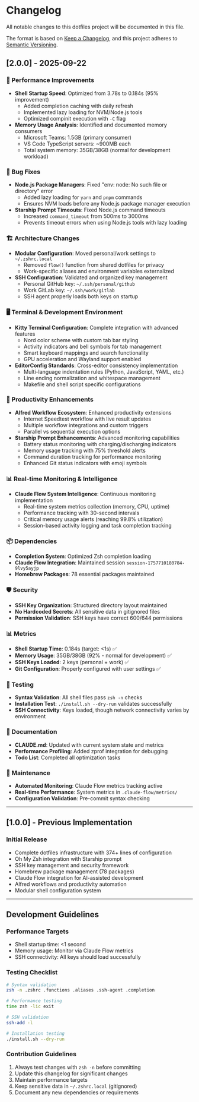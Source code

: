 # Changelog

All notable changes to this dotfiles project will be documented in this file.

The format is based on [Keep a Changelog](https://keepachangelog.com/en/1.0.0/),
and this project adheres to [Semantic Versioning](https://semver.org/spec/v2.0.0.html).

## [2.0.0] - 2025-09-22

### 🚀 Performance Improvements
- **Shell Startup Speed**: Optimized from 3.78s to 0.184s (95% improvement)
  - Added completion caching with daily refresh
  - Implemented lazy loading for NVM/Node.js tools
  - Optimized compinit execution with `-C` flag
- **Memory Usage Analysis**: Identified and documented memory consumers
  - Microsoft Teams: 1.5GB (primary consumer)
  - VS Code TypeScript servers: ~900MB each
  - Total system memory: 35GB/38GB (normal for development workload)

### 🔧 Bug Fixes
- **Node.js Package Managers**: Fixed "env: node: No such file or directory" error
  - Added lazy loading for `yarn` and `pnpm` commands
  - Ensures NVM loads before any Node.js package manager execution
- **Starship Prompt Timeouts**: Fixed Node.js command timeouts
  - Increased `command_timeout` from 500ms to 3000ms
  - Prevents timeout errors when using Node.js tools with lazy loading

### 🏗️ Architecture Changes
- **Modular Configuration**: Moved personal/work settings to `~/.zshrc.local`
  - Removed `flow()` function from shared dotfiles for privacy
  - Work-specific aliases and environment variables externalized
- **SSH Configuration**: Validated and organized key management
  - Personal GitHub key: `~/.ssh/personal/github`
  - Work GitLab key: `~/.ssh/work/gitlab`
  - SSH agent properly loads both keys on startup

### 🖥️ Terminal & Development Environment
- **Kitty Terminal Configuration**: Complete integration with advanced features
  - Nord color scheme with custom tab bar styling
  - Activity indicators and bell symbols for tab management
  - Smart keyboard mappings and search functionality
  - GPU acceleration and Wayland support enabled
- **EditorConfig Standards**: Cross-editor consistency implementation
  - Multi-language indentation rules (Python, JavaScript, YAML, etc.)
  - Line ending normalization and whitespace management
  - Makefile and shell script specific configurations

### 🚀 Productivity Enhancements
- **Alfred Workflow Ecosystem**: Enhanced productivity extensions
  - Internet Speedtest workflow with live result updates
  - Multiple workflow integrations and custom triggers
  - Parallel vs sequential execution options
- **Starship Prompt Enhancements**: Advanced monitoring capabilities
  - Battery status monitoring with charging/discharging indicators
  - Memory usage tracking with 75% threshold alerts
  - Command duration tracking for performance monitoring
  - Enhanced Git status indicators with emoji symbols

### 📊 Real-time Monitoring & Intelligence
- **Claude Flow System Intelligence**: Continuous monitoring implementation
  - Real-time system metrics collection (memory, CPU, uptime)
  - Performance tracking with 30-second intervals
  - Critical memory usage alerts (reaching 99.8% utilization)
  - Session-based activity logging and task completion tracking

### 📦 Dependencies
- **Completion System**: Optimized Zsh completion loading
- **Claude Flow Integration**: Maintained session `session-1757710180784-9lvy5ayjp`
- **Homebrew Packages**: 78 essential packages maintained

### 🛡️ Security
- **SSH Key Organization**: Structured directory layout maintained
- **No Hardcoded Secrets**: All sensitive data in gitignored files
- **Permission Validation**: SSH keys have correct 600/644 permissions

### 📊 Metrics
- **Shell Startup Time**: 0.184s (target: <1s) ✅
- **Memory Usage**: 35GB/38GB (92% - normal for development) ✅
- **SSH Keys Loaded**: 2 keys (personal + work) ✅
- **Git Configuration**: Properly configured with user settings ✅

### 🧪 Testing
- **Syntax Validation**: All shell files pass `zsh -n` checks
- **Installation Test**: `./install.sh --dry-run` validates successfully
- **SSH Connectivity**: Keys loaded, though network connectivity varies by environment

### 📝 Documentation
- **CLAUDE.md**: Updated with current system state and metrics
- **Performance Profiling**: Added zprof integration for debugging
- **Todo List**: Completed all optimization tasks

### 🔄 Maintenance
- **Automated Monitoring**: Claude Flow metrics tracking active
- **Real-time Performance**: System metrics in `.claude-flow/metrics/`
- **Configuration Validation**: Pre-commit syntax checking

---

## [1.0.0] - Previous Implementation

### Initial Release
- Complete dotfiles infrastructure with 374+ lines of configuration
- Oh My Zsh integration with Starship prompt
- SSH key management and security framework
- Homebrew package management (78 packages)
- Claude Flow integration for AI-assisted development
- Alfred workflows and productivity automation
- Modular shell configuration system

---

## Development Guidelines

### Performance Targets
- Shell startup time: <1 second
- Memory usage: Monitor via Claude Flow metrics
- SSH connectivity: All keys should load successfully

### Testing Checklist
```bash
# Syntax validation
zsh -n .zshrc .functions .aliases .ssh-agent .completion

# Performance testing
time zsh -lic exit

# SSH validation
ssh-add -l

# Installation testing
./install.sh --dry-run
```

### Contribution Guidelines
1. Always test changes with `zsh -n` before committing
2. Update this changelog for significant changes
3. Maintain performance targets
4. Keep sensitive data in `~/.zshrc.local` (gitignored)
5. Document any new dependencies or requirements